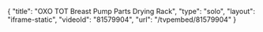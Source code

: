 {
    "title": "OXO TOT Breast Pump Parts Drying Rack",
    "type": "solo",
    "layout": "iframe-static",
    "videoId": "81579904",
    "url": "\/tvpembed\/81579904"
}